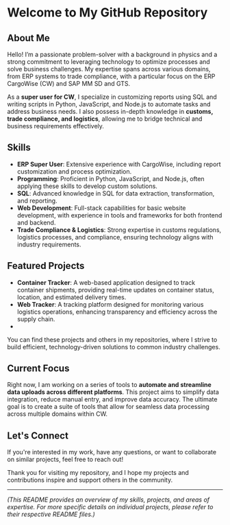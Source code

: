 # Welcome to My GitHub Repository

## About Me

Hello! I’m a passionate problem-solver with a background in physics and a strong commitment to leveraging technology to optimize processes and solve business challenges. My expertise spans across various domains, from ERP systems to trade compliance, with a particular focus on the ERP CargoWise (CW) and SAP MM SD and GTS.

As a **super user for CW**, I specialize in customizing reports using SQL and writing scripts in Python, JavaScript, and Node.js to automate tasks and address business needs. I also possess in-depth knowledge in **customs, trade compliance, and logistics**, allowing me to bridge technical and business requirements effectively.

## Skills

- **ERP Super User**: Extensive experience with CargoWise, including report customization and process optimization.
- **Programming**: Proficient in Python, JavaScript, and Node.js, often applying these skills to develop custom solutions.
- **SQL**: Advanced knowledge in SQL for data extraction, transformation, and reporting.
- **Web Development**: Full-stack capabilities for basic website development, with experience in tools and frameworks for both frontend and backend.
- **Trade Compliance & Logistics**: Strong expertise in customs regulations, logistics processes, and compliance, ensuring technology aligns with industry requirements.

## Featured Projects

- **Container Tracker**: A web-based application designed to track container shipments, providing real-time updates on container status, location, and estimated delivery times.
- **Web Tracker**: A tracking platform designed for monitoring various logistics operations, enhancing transparency and efficiency across the supply chain.
- 
You can find these projects and others in my repositories, where I strive to build efficient, technology-driven solutions to common industry challenges.

## Current Focus

Right now, I am working on a series of tools to **automate and streamline data uploads across different platforms**. This project aims to simplify data integration, reduce manual entry, and improve data accuracy. The ultimate goal is to create a suite of tools that allow for seamless data processing across multiple domains within CW.

## Let's Connect

If you're interested in my work, have any questions, or want to collaborate on similar projects, feel free to reach out!

Thank you for visiting my repository, and I hope my projects and contributions inspire and support others in the community.

---

*(This README provides an overview of my skills, projects, and areas of expertise. For more specific details on individual projects, please refer to their respective README files.)*


<!--
**MarleneGray/MarleneGray** is a ✨ _special_ ✨ repository because its `README.md` (this file) appears on your GitHub profile.

Here are some ideas to get you started:

- 🔭 I’m currently working on ...
- 🌱 I’m currently learning ...
- 👯 I’m looking to collaborate on ...
- 🤔 I’m looking for help with ...
- 💬 Ask me about ...
- 📫 How to reach me: ...
- 😄 Pronouns: ...
- ⚡ Fun fact: ...
-->
